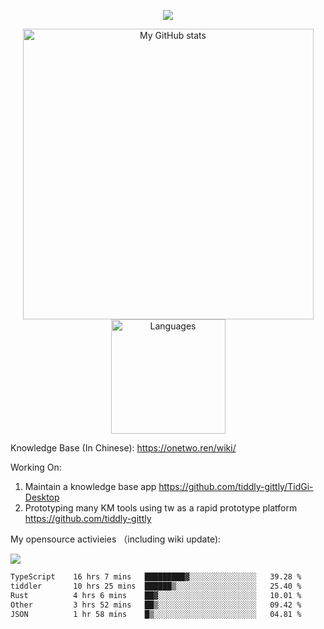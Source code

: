 <a href="https://github.com/linonetwo">
    <p align="center">
        <img src="https://github-profile-trophy.vercel.app/?username=linonetwo&column=7&theme=onedark"/>
    </p>
</a>
<a align="center" href="https://github.com/linonetwo">
  <p align="center">
    <img src="https://github-readme-stats.vercel.app/api?username=linonetwo&show_icons=true&count_private=true" alt="My GitHub stats" width="465"/>
    <img src="https://github-readme-stats.vercel.app/api/top-langs/?username=linonetwo&layout=compact&langs_count=10" alt="Languages" height="183">
  </p>
</a>

Knowledge Base (In Chinese): https://onetwo.ren/wiki/

Working On: 

1. Maintain a knowledge base app https://github.com/tiddly-gittly/TidGi-Desktop
1. Prototyping many KM tools using tw as a rapid prototype platform https://github.com/tiddly-gittly

My opensource activieies （including wiki update):

![](https://visitor-badge.glitch.me/badge?page_id=linonetwo.linonetwo)

<!--START_SECTION:waka-->

```txt
TypeScript    16 hrs 7 mins   █████████▓░░░░░░░░░░░░░░░   39.28 %
tiddler       10 hrs 25 mins  ██████▒░░░░░░░░░░░░░░░░░░   25.40 %
Rust          4 hrs 6 mins    ██▓░░░░░░░░░░░░░░░░░░░░░░   10.01 %
Other         3 hrs 52 mins   ██▒░░░░░░░░░░░░░░░░░░░░░░   09.42 %
JSON          1 hr 58 mins    █▒░░░░░░░░░░░░░░░░░░░░░░░   04.81 %
```

<!--END_SECTION:waka-->
